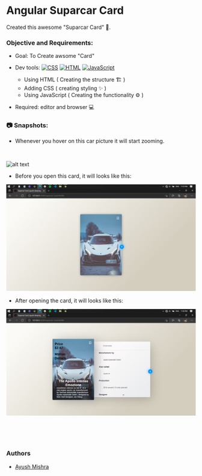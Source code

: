 # Angular Suparcar Card
Created this awesome "Suparcar Card" 🚧.



### Objective and Requirements:
 - Goal: To Create awsome "Card"
 - Dev tools: <a href="#"><img alt="CSS" src="https://img.shields.io/badge/CSS-1572B6.svg?logo=css3&logoColor=white"></a>
<a href="#"><img alt="HTML" src="https://img.shields.io/badge/HTML-E34F26.svg?logo=html5&logoColor=white"></a>
<a href="#"><img alt="JavaScript" src="https://img.shields.io/badge/JavaScript-F7DF1E.svg?logo=javascript&logoColor=black"></a>
     - Using HTML ( Creating the structure 🏗️ ) 
     - Adding CSS ( creating styling ✨ )
     - Using JavaScript ( Creating the functionality ⚙️ )

 - Required: editor and browser :computer:


### :camera: Snapshots:

* Whenever you hover on this car picture it will start zooming.
<br>

![alt text](https://github.com/ayush-sleeping/Its-Nothing-don-t-open-it/blob/main/Supercar%20Card%20_%20ayush-sleeping.1.gif)

* Before you open this card, it will looks like this:

![alt text](https://github.com/ayush-sleeping/Its-Nothing-don-t-open-it/blob/main/S-Card%201.png)

* After opening the card, it will looks like this:

![alt text](https://github.com/ayush-sleeping/Its-Nothing-don-t-open-it/blob/main/S-Card%202.png)

<br />

<br>
<br>

### Authors
- [Ayush Mishra](https://github.com/ayush-sleeping)
